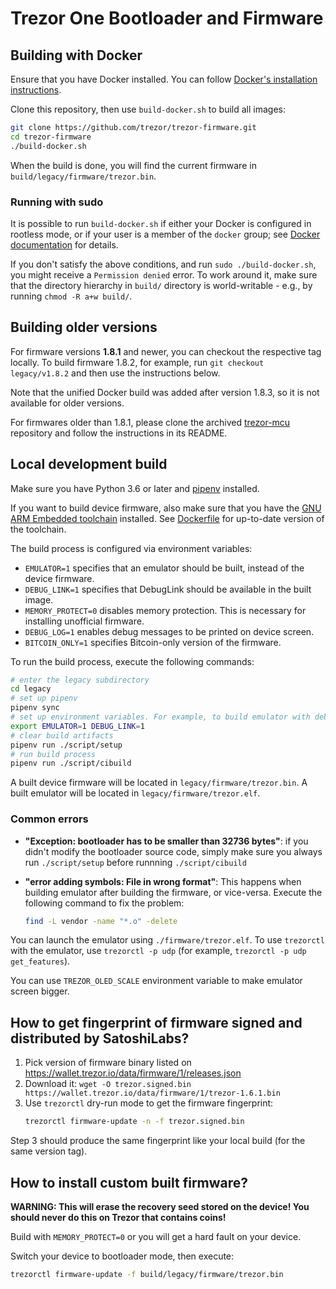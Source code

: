 # Trezor One Bootloader and Firmware

## Building with Docker

Ensure that you have Docker installed. You can follow [Docker's installation instructions](https://docs.docker.com/engine/installation/).

Clone this repository, then use `build-docker.sh` to build all images:
```sh
git clone https://github.com/trezor/trezor-firmware.git
cd trezor-firmware
./build-docker.sh
```

When the build is done, you will find the current firmware in `build/legacy/firmware/trezor.bin`.

### Running with sudo

It is possible to run `build-docker.sh` if either your Docker is configured in rootless mode,
or if your user is a member of the `docker` group; see [Docker documentation](https://docs.docker.com/install/linux/linux-postinstall/)
for details.

If you don't satisfy the above conditions, and run `sudo ./build-docker.sh`, you might receive a `Permission denied`
error. To work around it, make sure that the directory hierarchy in `build/` directory
is world-writable - e.g., by running `chmod -R a+w build/`.

## Building older versions

For firmware versions **1.8.1** and newer, you can checkout the respective tag locally.
To build firmware 1.8.2, for example, run `git checkout legacy/v1.8.2` and then use
the instructions below.

Note that the unified Docker build was added after version 1.8.3, so it is not available
for older versions.

For firmwares older than 1.8.1, please clone the archived [trezor-mcu](https://github.com/trezor/trezor-mcu) repository and follow the instructions in its README.

## Local development build

Make sure you have Python 3.6 or later and [pipenv](https://pipenv.readthedocs.io/en/latest/install/)
installed.

If you want to build device firmware, also make sure that you have the [GNU ARM Embedded toolchain](https://developer.arm.com/open-source/gnu-toolchain/gnu-rm/downloads) installed.
See [Dockerfile](../../ci/Dockerfile#L72-L76) for up-to-date version of the toolchain.

The build process is configured via environment variables:

* `EMULATOR=1` specifies that an emulator should be built, instead of the device firmware.
* `DEBUG_LINK=1` specifies that DebugLink should be available in the built image.
* `MEMORY_PROTECT=0` disables memory protection. This is necessary for installing unofficial firmware.
* `DEBUG_LOG=1` enables debug messages to be printed on device screen.
* `BITCOIN_ONLY=1` specifies Bitcoin-only version of the firmware.

To run the build process, execute the following commands:

```sh
# enter the legacy subdirectory
cd legacy
# set up pipenv
pipenv sync
# set up environment variables. For example, to build emulator with debuglink:
export EMULATOR=1 DEBUG_LINK=1
# clear build artifacts
pipenv run ./script/setup
# run build process
pipenv run ./script/cibuild
```

A built device firmware will be located in `legacy/firmware/trezor.bin`. A built emulator will be
located in `legacy/firmware/trezor.elf`.

### Common errors

* **"Exception: bootloader has to be smaller than 32736 bytes"**: if you didn't modify the bootloader
  source code, simply make sure you always run `./script/setup` before runnning `./script/cibuild`

* **"error adding symbols: File in wrong format"**: This happens when building emulator after building
  the firmware, or vice-versa. Execute the following command to fix the problem:
  ```sh
  find -L vendor -name "*.o" -delete
  ```

You can launch the emulator using `./firmware/trezor.elf`. To use `trezorctl` with the emulator, use
`trezorctl -p udp` (for example, `trezorctl -p udp get_features`).

You can use `TREZOR_OLED_SCALE` environment variable to make emulator screen bigger.

## How to get fingerprint of firmware signed and distributed by SatoshiLabs?

1. Pick version of firmware binary listed on https://wallet.trezor.io/data/firmware/1/releases.json
2. Download it: `wget -O trezor.signed.bin https://wallet.trezor.io/data/firmware/1/trezor-1.6.1.bin`
3. Use `trezorctl` dry-run mode to get the firmware fingerprint:
   ```sh
   trezorctl firmware-update -n -f trezor.signed.bin
   ```

Step 3 should produce the same fingerprint like your local build (for the same version tag).

## How to install custom built firmware?

**WARNING: This will erase the recovery seed stored on the device! You should never do this on Trezor that contains coins!**

Build with `MEMORY_PROTECT=0` or you will get a hard fault on your device. 

Switch your device to bootloader mode, then execute:
```sh
trezorctl firmware-update -f build/legacy/firmware/trezor.bin
```
